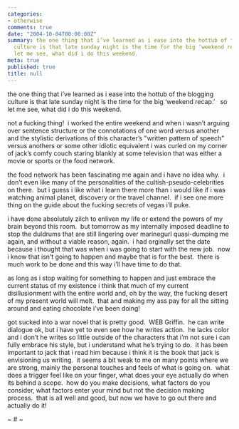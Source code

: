 ```yaml
---
categories:
- otherwise
comments: true
date: "2004-10-04T00:00:00Z"
summary: the one thing that i’ve learned as i ease into the hottub of the blogging
  culture is that late sunday night is the time for the big ‘weekend recap.’   so
  let me see, what did i do this weekend.
meta: true
published: true
title: null
---
```


the one thing that i’ve learned as i ease into the hottub of the blogging culture is that late sunday night is the time for the big ‘weekend recap.’   so let me see, what did i do this weekend.

not a fucking thing!  i worked the entire weekend and when i wasn’t arguing over sentence structure or the connotations of one word versus another and the stylistic derivations of this character’s "written pattern of speech" versus anothers or some other idiotic equivalent i was curled on my corner of jack’s comfy couch staring blankly at some television that was either a movie or sports or the food network.

the food network has been fascinating me again and i have no idea why.  i don’t even like many of the personalities of the cultish-pseudo-celebrities on there.  but i guess i like what i learn there more than i would like if i was watching animal planet, discovery or the travel channel.  if i see one more thing on the guide about the fucking secrets of vegas i’ll puke.

i have done absolutely zilch to enliven my life or extend the powers of my brain beyond this room.  but tomorrow as my internally imposed deadline to stop the duldrums that are still lingering over marinegurl quasi-dumping me again, and without a viable reason, again.  i had orginally set the date because i thought that was when i was going to start with the new job.  now i know that isn’t going to happen and maybe that is for the best.  there is much work to be done and this way i’ll have time to do that.  

as long as i stop waiting for something to happen and just embrace the current status of my existence i think that much of my current disillusionment with the entire world and, oh by the way, the fucking desert of my present world will melt.  that and making my ass pay for all the sitting around and eating chocolate i’ve been doing!  

got sucked into a war novel that is pretty good.  WEB Griffin.  he can write dialogue ok, but i have yet to even see how he writes action.  he lacks color and i don’t he writes so little outside of the characters that i’m not sure i can fully embrace his style, but i understand what he’s trying to do.  it has been important to jack that i read him because i think it is the book that jack is envisioning us writing.  it seems a bit weak to me on many points where we are strong, mainly the personal touches and feels of what is going on.  what does a trigger feel like on your finger, what does your eye actually do when its behind a scope.  how do you make decisions, what factors do you consider, what factors enter your mind but not the decision making process.  that is all well and good, but now we have to go out there and actually do it!  

~ # ~
